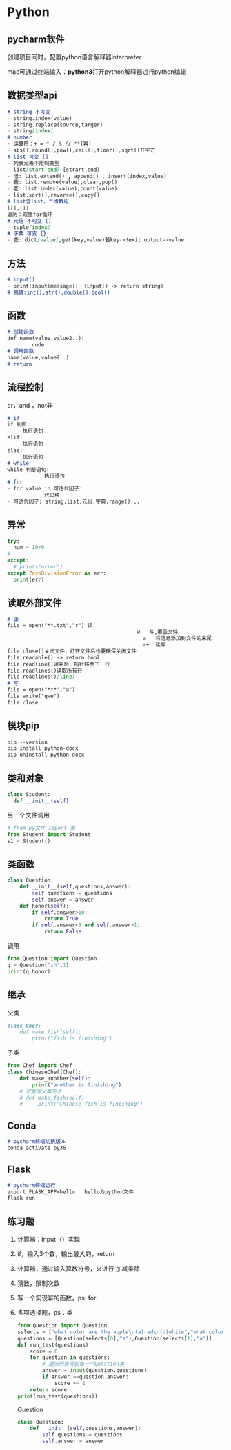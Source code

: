 # Python

## pycharm软件

创建项目同时，配置python语言解释器interpreter

mac可通过终端输入：**python3**打开python解释器进行python编辑

## 数据类型api

~~~markdown
# string 不可变
- string.index(value)
- string.replace(source,targer)
- string[index]
# number
- 运算符：+ = * / % // **(幂)
- abs(),round(),pow(),ceil(),floor(),sqrt()开平方
# list 可变 []
- 列表元素不限制类型
- list[start:end] [strart,end)
- 增: list.extend() , append() , insert(index,value)
- 删: list.remove(value),clear,pop()
- 查: list.index(value),count(value)
- list.sort(),reverse(),copy()
# list含list，二维数组
[[],[]]
遍历：双重for循环
# 元组 不可变 ()
- tuple[index]
# 字典 可变 {}
- 查: dict[value],get(key,value)若key->!exit output->value
~~~

## 方法

~~~markdown
# input() 
- print(input(message)) （input() -> return string)
# 强转:int(),str(),double(),bool()
~~~

## 函数

~~~markdown
# 创建函数
def name(value,value2..):
		code
# 调用函数
name(value,value2..)
# return
~~~

## 流程控制

or，and ，not非

~~~markdown
# if 
if 判断:
	 执行语句
elif:
	 执行语句
else:
	 执行语句 	
# while
while 判断语句:
			执行语句
# for
- for value in 可迭代因子:
			代码块
- 可迭代因子: string,list,元组,字典,range()...
~~~

## 异常

~~~python
try:
  num = 10/0
# 
except:
  # print("error")
except ZeroDivisionError as err:
  print(err)
~~~

## 读取外部文件

~~~markdown
# 读
file = open("**.txt","r") 读
										  w   写,覆盖文件
							 				a 	将信息添加到文件的末尾
							 				r+	读写
file.close()关闭文件，打开文件后也要确保关闭文件
file.readable() -> return bool
file.readline()读完后，指针移至下一行
file.readlines()读取所有行
file.readlines()[line]
# 写
file = open("***","a")
file.write("qwe")
file.close
~~~

## 模块pip

~~~markdown
pip --version
pip install python-docx
pip uninstall python-docx
~~~

## 类和对象

~~~python
class Student:
  def __init__(self)
~~~

另一个文件调用

~~~python
# from py文件 import 类
from Student import Student
s1 = Student() 
~~~

## 类函数

~~~python
class Question:
    def __init__(self,questions,answer):
        self.questions = questions
        self.answer = answer
    def honor(self):
        if self.answer>10:
            return True
        if self.answer<5 and self.answer>1:
            return False
~~~

调用

~~~python
from Question import Question
q = Question("zh",1)
print(q.honor)
~~~

## 继承

父类

~~~markdown
class Chef:
    def make_fish(self):
        print("fish is finishing")
~~~

子类

~~~python
from Chef import Chef
class ChineseChef(Chef):
    def make_another(self):
        print("another is finishing")
    # 可重写父类方法
    # def make_fish(self):
    #     print("Chinese fish is finishing")
~~~

## Conda

~~~markdown
# pycharm终端切换版本
conda activate py36
~~~

## Flask

~~~markdown
# pycharm终端运行
export FLASK_APP=hello   hello为python文件
flask run
~~~

## 练习题

1. 计算器：input（）实现 

2. if，输入3个数，输出最大的，return

3. 计算器，通过输入算数符号，来进行 加减乘除

4. 猜数，限制次数

5. 写一个实现幂的函数，ps: for

6. 多项选择题，ps：类

   ~~~python
   from Question import Question
   selects = ["what color are the apple\n(a)red\n(b)white","what color are the bananas\n(a)yellow\n(b)purple"]
   questions = [Question(selects[0],"a"),Question(selects[1],"a")]
   def run_test(questions):
       score = 0
       for question in questions:
           # 遍历列表得到每一个Question类  
           answer = input(question.questions)
           if answer ==question.answer:
               score += 1
       return score
   print(run_test(questions))
   ~~~

   Question

   ~~~python
   class Question:
       def __init__(self,questions,answer):
           self.questions = questions
           self.answer = answer
   ~~~

   